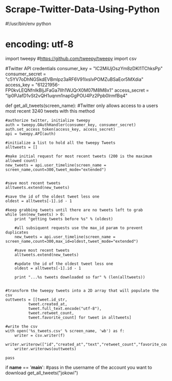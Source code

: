 # Scrape-Twitter-Data-Using-Python

#!/usr/bin/env python
# encoding: utf-8

import tweepy #https://github.com/tweepy/tweepy
import csv



#Twitter API credentials
consumer_key = "IC2MiUjOszYm8zDKl1TChksPp"
consumer_secret = "c5YV7oDhNGSkdEVBmlpz3aRF6V91IxslvPOMZuBSaEor5MXdia"
access_key = "61221956-FP0kvLEQNfnIkBljJFaGa7Ilh1WJQrX0M07M8M8x1"
access_secret = "lp0PJafD1vSt2vQH1uqnm1napGgPOU4Pz2Ppb0lrmfBq4"


def get_all_tweets(screen_name):
    #Twitter only allows access to a users most recent 3240 tweets with this method
    
    #authorize twitter, initialize tweepy
    auth = tweepy.OAuthHandler(consumer_key, consumer_secret)
    auth.set_access_token(access_key, access_secret)
    api = tweepy.API(auth)
    
    #initialize a list to hold all the tweepy Tweets
    alltweets = []    
    
    #make initial request for most recent tweets (200 is the maximum allowed count)
    new_tweets = api.user_timeline(screen_name = screen_name,count=300,tweet_mode="extended")

      
    #save most recent tweets
    alltweets.extend(new_tweets)
    
    #save the id of the oldest tweet less one
    oldest = alltweets[-1].id - 1
    
    #keep grabbing tweets until there are no tweets left to grab
    while len(new_tweets) > 0:
        print "getting tweets before %s" % (oldest)
        
        #all subsiquent requests use the max_id param to prevent duplicates
        new_tweets = api.user_timeline(screen_name = screen_name,count=300,max_id=oldest,tweet_mode="extended")
        
        #save most recent tweets
        alltweets.extend(new_tweets)
        
        #update the id of the oldest tweet less one
        oldest = alltweets[-1].id - 1
        
        print "...%s tweets downloaded so far" % (len(alltweets))
        
    
    #transform the tweepy tweets into a 2D array that will populate the csv    
    outtweets = [[tweet.id_str, 
              tweet.created_at, 
              tweet.full_text.encode("utf-8"),
              tweet.retweet_count,
              tweet.favorite_count] for tweet in alltweets]
    
    #write the csv    
    with open('%s_tweets.csv' % screen_name, 'wb') as f:
        writer = csv.writer(f)
        writer.writerow(["id","created_at","text","retweet_count","favorite_count"])
        writer.writerows(outtweets)
    
    pass


if __name__ == '__main__':
    #pass in the username of the account you want to download
    get_all_tweets("jokowi")
